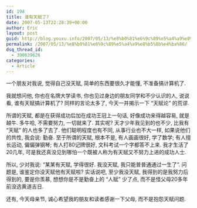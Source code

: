 ```yaml
---
id: 194
title: 谁有天赋了?
date: 2007-05-13T22:28:39+00:00
author: Eric
layout: post
guid: http://blog.youxu.info/2007/05/13/%e8%b0%81%e6%9c%89%e5%a4%a9%e8%b5%8b%e4%ba%86/
permalink: /2007/05/13/%e8%b0%81%e6%9c%89%e5%a4%a9%e8%b5%8b%e4%ba%86/
dsq_thread_id:
  - 390639626
categories:
  - Article
---
```

一个朋友对我说, 觉得自己没天赋, 简单的东西要很久才能懂, 不准备搞计算机了.

我就想问他, 你也在名牌大学读书, 你也见过身边的朋友同学和不少认识的人, 说说看, 谁有天赋搞计算机了? 同样的言论太多了, 今天一并揭示一下 &#8220;天赋论&#8221; 的荒谬.

所谓的天赋, 都是在获得成功后加在成功王冠上一句话, 好像成功来得越容易, 就是越牛. 多牛哈, 不需要努力, 一切就来了. 其实呢? 天才少年我见到的也不少, 比我有 &#8220;天赋&#8221; 的人也多了去了. 他们聪明程度也有不同, 从事行业也不大一样, 如果说他们的共性, 我会说: 勤奋. 至于所谓的天赋, 根本不是, 有人画画很好, 学了数学; 有人擅长运动, 偏偏弹钢琴; 有人打80记牌很好, 文科考试一个字都答不上来. 我才生活了20几年, 可是我还真没见到哪怕一个既被人称为有天赋又不努力上进的成功人士.

所以, 少对我说: &#8220;某某有天赋, 学得很好. 我没天赋, 我只能普普通通过一生了&#8221;. 问题是, 谁鉴定你没天赋他有天赋啦? 实话说吧, 至少我没天赋, 我得到的是我努力后得到的, 要是你羡慕, 想想你是不是勤奋上的 &#8220;人赋&#8221; 少了点, 而不是怪父母20多年前没选黄道吉日.

还有, 今天母亲节, 诚心希望我的朋友和读者感谢一下父母, 而不是抱怨天赋问题.